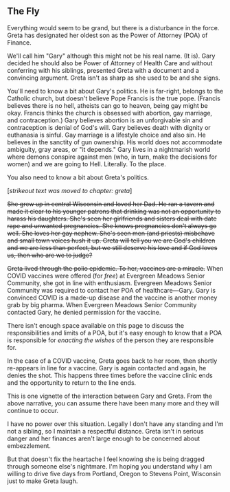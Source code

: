 ## The Fly

Everything would seem to be grand, but there is a disturbance in the force. Greta has designated her oldest son as the Power of Attorney (POA) of Finance.

We'll call him "Gary" although this might not be his real name. (It is). Gary decided he should also be Power of Attorney of Health Care and without conferring with his siblings, presented Greta with a document and a convincing argument. Greta isn't as sharp as she used to be and she signs.

You'll need to know a bit about Gary's politics. He is far-right, belongs to the Catholic church, but doesn't believe Pope Francis is the true pope. (Francis believes there is no hell, atheists can go to heaven, being gay might be okay. Francis thinks the church is obsessed with abortion, gay marriage, and contraception.) Gary believes abortion is an unforgivable sin and contraception is denial of God's will. Gary believes death with dignity or euthanasia is sinful. Gay marriage is a lifestyle choice and also sin. He believes in the sanctity of gun ownership. His world does not accommodate ambiguity, gray areas, or "it depends." Gary lives in a nightmarish world where demons conspire against men (who, in turn, make the decisions for women) and we are going to Hell. Literally. To the place.

You also need to know a bit about Greta's politics.

\[*strikeout text was moved to chapter: greta*\]

~~She grew up in central Wisconsin and loved her Dad. He ran a tavern and made it clear to his younger patrons that drinking was not an opportunity to harass his daughters. She's seen her girlfriends and sisters deal with date rape and unwanted pregnancies. She knows pregnancies don't always go well. She loves her gay nephew. She's seen men (and priests) misbehave and small town voices hush it up. Greta will tell you we are God's children and we are less than perfect, but we still deserve his love and if God loves us, then who are we to judge?~~

~~Greta lived through the polio epidemic. To her, vaccines are a miracle.~~ When COVID vaccines were offered (for *free*) at Evergreen Meadows Senior Community, she got in line with enthusiasm. Evergreen Meadows Senior Community was required to contact her POA of healthcare&mdash;Gary. Gary is convinced COVID is a made-up disease and the vaccine is another money grab by big pharma. When Evergreen Meadows Senior Community contacted Gary, he denied permission for the vaccine.

There isn't enough space available on this page to discuss the responsibilities and limits of a POA, but it's easy enough to know that a POA is responsible for *enacting the wishes* of the person they are responsible for.

In the case of a COVID vaccine, Greta goes back to her room, then shortly re-appears in line for a vaccine. Gary is again contacted and again, he denies the shot. This happens three times before the vaccine clinic ends and the opportunity to return to the line ends.

This is one vignette of the interaction between Gary and Greta. From the above narrative, you can assume there have been many more and they will continue to occur.

I have no power over this situation. Legally I don't have any standing and I'm not a sibling, so I maintain a respectful distance. Greta isn't in serious danger and her finances aren't large enough to be concerned about embezzlement.

But that doesn't fix the heartache I feel knowing she is being dragged through someone else's nightmare. I'm hoping you understand why I am willing to drive five days from Portland, Oregon to Stevens Point, Wisconsin just to make Greta laugh.
